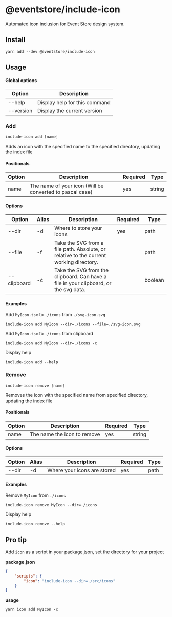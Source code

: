 # @eventstore/include-icon

Automated icon inclusion for Event Store design system.

## Install

```shell
yarn add --dev @eventstore/include-icon
```

## Usage

#### Global options

| Option    | Description                   |
| --------- | ----------------------------- |
| --help    | Display help for this command |
| --version | Display the current version   |

### Add

```shell
include-icon add [name]
```

Adds an icon with the specified name to the specified directory, updating the index file

#### Positionals

| Option | Description                                              | Required | Type   |
| ------ | -------------------------------------------------------- | -------- | ------ |
| name   | The name of your icon (Will be converted to pascal case) | yes      | string |

#### Options

| Option      | Alias | Description                                                                            | Required | Type    |
| ----------- | ----- | -------------------------------------------------------------------------------------- | -------- | ------- |
| --dir       | -d    | Where to store your icons                                                              | yes      | path    |
| --file      | -f    | Take the SVG from a file path. Absolute, or relative to the current working directory. |          | path    |
| --clipboard | -c    | Take the SVG from the clipboard. Can have a file in your clipboard, or the svg data.   |          | boolean |

#### Examples

Add `MyIcon.tsx` to `./icons` from `./svg-icon.svg`

```shell
include-icon add MyIcon --dir=./icons --file=./svg-icon.svg
```

Add `MyIcon.tsx` to `./icons` from clipboard

```shell
include-icon add MyIcon --dir=./icons -c
```

Display help

```shell
include-icon add --help
```

### Remove

```shell
include-icon remove [name]
```

Removes the icon with the specified name from specified directory, updating the index file

#### Positionals

| Option | Description                 | Required | Type   |
| ------ | --------------------------- | -------- | ------ |
| name   | The name the icon to remove | yes      | string |

#### Options

| Option | Alias | Description                 | Required | Type |
| ------ | ----- | --------------------------- | -------- | ---- |
| --dir  | -d    | Where your icons are stored | yes      | path |

#### Examples

Remove `MyIcon` from `./icons`

```shell
include-icon remove MyIcon --dir=./icons
```

Display help

```shell
include-icon remove --help
```

## Pro tip

Add `icon` as a script in your package.json, set the directory for your project

**package.json**

```json
{
    "scripts": {
        "icon": "include-icon --dir=./src/icons"
    }
}
```

**usage**

```shell
yarn icon add MyIcon -c
```
